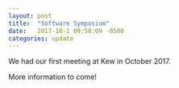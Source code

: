 ```yaml
---
layout: post
title:  "Software Symposium"
date:   2017-10-1 09:58:09 -0500
categories: update
---
```

We had our first meeting at Kew in October 2017. 

More information to come!
